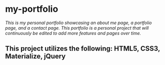 # my-portfolio
*This is my personal portfolio showcasing an about me page, a portfolio page, and a contact page. This portfolio is a personal project that will continuously be edited to add more features and pages over time.*

## This project utilizes the following: HTML5, CSS3, Materialize, jQuery
